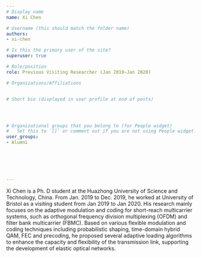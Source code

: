```yaml
---
# Display name
name: Xi Chen

# Username (this should match the folder name)
authors: 
- xi-chen

# Is this the primary user of the site?
superuser: true

# Role/position
role: Previous Visiting Researcher (Jan 2019~Jan 2020)

# Organizations/Affiliations


# Short bio (displayed in user profile at end of posts)




# Organizational groups that you belong to (for People widget)
#   Set this to `[]` or comment out if you are not using People widget.  
user_groups:
- Alumni






---
```


Xi Chen is a Ph. D student at the Huazhong University of Science and Technology, China. From Jan. 2019 to Dec. 2019, he worked at University of Bristol as a visiting student from Jan 2019 to Jan 2020. His research mainly focuses on the adaptive modulation and coding for short-reach multicarrier systems, such as orthogonal frequency division multiplexing (OFDM) and filter bank multicarrier (FBMC). Based on various flexible modulation and coding techniques including probabilistic shaping, time-domain hybrid QAM, FEC and precoding, he proposed several adaptive loading algorithms to enhance the capacity and flexibility of the transmission link, supporting the development of elastic optical networks.


